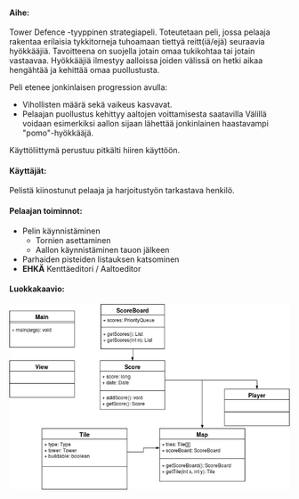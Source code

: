 #### Aihe:
Tower Defence -tyyppinen strategiapeli.
Toteutetaan peli, jossa pelaaja rakentaa erilaisia tykkitorneja tuhoamaan tiettyä reitt(iä/ejä) seuraavia hyökkääjiä. Tavoitteena on suojella jotain omaa tukikohtaa tai jotain vastaavaa. Hyökkääjiä ilmestyy aalloissa joiden välissä on hetki aikaa hengähtää ja kehittää omaa puollustusta.

Peli etenee jonkinlaisen progression avulla:
* Vihollisten määrä sekä vaikeus kasvavat.
* Pelaajan puollustus kehittyy aaltojen voittamisesta saatavilla 
Välillä voidaan esimerkiksi aallon sijaan lähettää jonkinlainen haastavampi "pomo"-hyökkääjä.

Käyttöliittymä perustuu pitkälti hiiren käyttöön.

#### Käyttäjät:
Pelistä kiinostunut pelaaja ja harjoitustyön tarkastava henkilö.

#### Pelaajan toiminnot:
* Pelin käynnistäminen
    * Tornien asettaminen
    * Aallon käynnistäminen tauon jälkeen
* Parhaiden pisteiden listauksen katsominen
* **EHKÄ** Kenttäeditori / Aaltoeditor


#### Luokkakaavio:
![](luokkakaavio.png)
